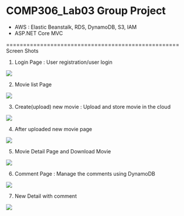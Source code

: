COMP306_Lab03 Group Project
===================================================

- AWS : Elastic Beanstalk, RDS, DynamoDB, S3, IAM
- ASP.NET Core MVC

===================================================
Screen Shots

1. Login Page : User registration/user login 	
<img src = "https://user-images.githubusercontent.com/59883982/106830360-f4336c80-665b-11eb-8528-7a4a5619f157.JPG">

2. Movie list Page 
<img src ="https://user-images.githubusercontent.com/59883982/106830367-f695c680-665b-11eb-978f-1cf94a468f97.JPG">

3. Create(upload) new movie : Upload and store movie in the cloud 
<img src ="https://user-images.githubusercontent.com/59883982/106830372-f85f8a00-665b-11eb-9a9d-ea54f2a24a53.JPG">

4. After uploaded new movie page
<img src="https://user-images.githubusercontent.com/59883982/106830374-fac1e400-665b-11eb-8015-6d51071a9739.JPG">

5. Movie Detail Page and Download Movie
<img src="https://user-images.githubusercontent.com/59883982/106830377-fc8ba780-665b-11eb-9c45-ceef18f49408.JPG">

6. Comment Page : Manage the comments using DynamoDB	
<img src="https://user-images.githubusercontent.com/59883982/106830380-fe556b00-665b-11eb-94aa-e7cf45b0e4a4.JPG">

7. New Detail with comment
<img src="https://user-images.githubusercontent.com/59883982/106830385-00b7c500-665c-11eb-8061-5cf8f4c1cba5.JPG">
